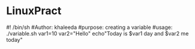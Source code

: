 # LinuxPract



#! /bin/sh
#Author: khaleeda
#purpose: creating a variable
#usage: ./variable.sh
var1=10
var2="Hello"
echo"Today is $var1 day and $var2 me today"
